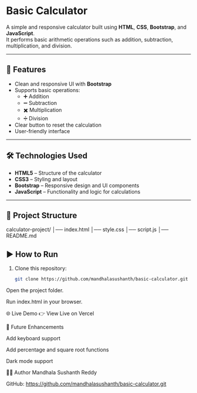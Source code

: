 # Basic Calculator

A simple and responsive calculator built using **HTML**, **CSS**, **Bootstrap**, and **JavaScript**.  
It performs basic arithmetic operations such as addition, subtraction, multiplication, and division.

---

## 🚀 Features
- Clean and responsive UI with **Bootstrap**
- Supports basic operations:
  - ➕ Addition  
  - ➖ Subtraction  
  - ✖️ Multiplication  
  - ➗ Division
- Clear button to reset the calculation
- User-friendly interface

---

## 🛠️ Technologies Used
- **HTML5** – Structure of the calculator  
- **CSS3** – Styling and layout  
- **Bootstrap** – Responsive design and UI components  
- **JavaScript** – Functionality and logic for calculations  

---

 
## 📂 Project Structure
calculator-project/
│── index.html
│── style.css
│── script.js
│── README.md

 

## ▶️ How to Run
1. Clone this repository:
   ```bash
   git clone https://github.com/mandhalasushanth/basic-calculator.git
Open the project folder.

Run index.html in your browser.


 🌐 Live Demo
👉 View Live on Vercel

📌 Future Enhancements

Add keyboard support

Add percentage and square root functions

Dark mode support

👨‍💻 Author
Mandhala Sushanth Reddy

GitHub: https://github.com/mandhalasushanth/basic-calculator.git
